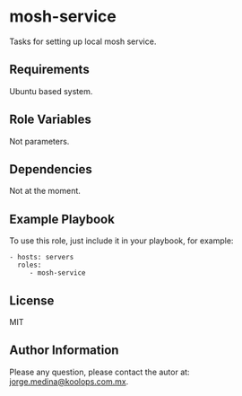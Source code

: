 mosh-service
=========

Tasks for setting up local mosh service.

Requirements
------------

Ubuntu based system.

Role Variables
--------------

Not parameters.

Dependencies
------------

Not at the moment.

Example Playbook
----------------

To use this role, just include it in your playbook, for example:

    - hosts: servers
      roles:
         - mosh-service

License
-------

MIT

Author Information
------------------

Please any question, please contact the autor at: jorge.medina@koolops.com.mx.
